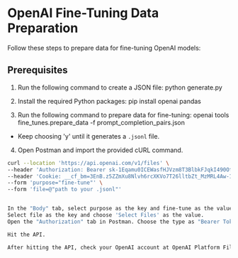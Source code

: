 # OpenAI Fine-Tuning Data Preparation

Follow these steps to prepare data for fine-tuning OpenAI models:

## Prerequisites
1. Run the following command to create a JSON file:
   python generate.py

2. Install the required Python packages:
   pip install openai pandas

3. Run the following command to prepare data for fine-tuning:
   openai tools fine_tunes.prepare_data -f prompt_completion_pairs.json
   
- Keep choosing 'y' until it generates a `.jsonl` file.

4. Open Postman and import the provided cURL command.

```bash
curl --location 'https://api.openai.com/v1/files' \
--header 'Authorization: Bearer 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' \
--header 'Cookie: __cf_bm=3EnB.z5ZZmXu8Nlvh6rcXKVo7T26lltbZt_MzMRL4Aw-1701162856-0-AYhFvMYd9/STv+PzbIxT9B1RINTImDOUAmZ7xRAMFLcKrVuNHhDNBQWEVBdmncUavzGD7mYgU6jI+Ptmk6n07YM=; _cfuvid=LN_jpZyjz2S8am7UY2o4HxeVaufaX_Z6XPledwgnU2I-1701161738610-0-604800000' \
--form 'purpose="fine-tune"' \
--form 'file=@"path to your .jsonl"'


In the "Body" tab, select purpose as the key and fine-tune as the value.
Select file as the key and choose 'Select Files' as the value.
Open the "Authorization" tab in Postman. Choose the type as "Bearer Token" and enter your OpenAI API key as the token value.

Hit the API.

After hitting the API, check your OpenAI account at OpenAI Platform Files to ensure that the files are uploaded successfully.